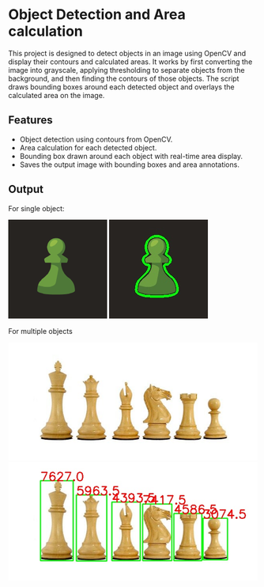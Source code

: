 # Object Detection and Area calculation

This project is designed to detect objects in an image using OpenCV and display their contours and calculated areas. It works by first converting the image into grayscale, applying thresholding to separate objects from the background, and then finding the contours of those objects. The script draws bounding boxes around each detected object and overlays the calculated area on the image.

## Features

- Object detection using contours from OpenCV.
- Area calculation for each detected object.
- Bounding box drawn around each object with real-time area display.
- Saves the output image with bounding boxes and area annotations.

## Output

For single object:

![Input single object image](single.png)
![Output single object image](single_object_with_contours.jpg)

For multiple objects

![Input multiple objects image](multiple_objects.jpg)
![Output multiple objects image](multiple_objects_with_contour.jpg)